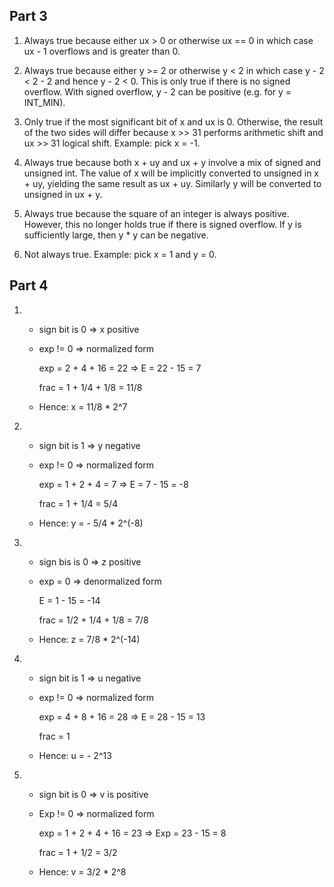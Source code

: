 ## Part 3

1. Always true because either ux > 0 or otherwise ux == 0 in which case
   ux - 1 overflows and is greater than 0.
   
2. Always true because either y >= 2 or otherwise y < 2 in which case
   y - 2 < 2 - 2 and hence y - 2 < 0. This is only true if there is no
   signed overflow. With signed overflow, y - 2 can be positive (e.g. for
   y = INT_MIN).
   
3. Only true if the most significant bit of x and ux is 0. Otherwise,
   the result of the two sides will differ because x >> 31 performs
   arithmetic shift and ux >> 31 logical shift. Example: pick x = -1.
   
4. Always true because both x + uy and ux + y involve a mix of signed
   and unsigned int. The value of x will be implicitly converted to
   unsigned in x + uy, yielding the same result as ux + uy. Similarly
   y will be converted to unsigned in ux + y.
   
5. Always true because the square of an integer is always
   positive. However, this no longer holds true if there is signed
   overflow. If y is sufficiently large, then y * y can be negative.
   
6. Not always true. Example: pick x = 1 and y = 0.


## Part 4

1. * sign bit is 0 => x positive
  
   * exp != 0 => normalized form
   
     exp = 2 + 4 + 16 = 22 => E = 22 - 15 = 7
     
     frac = 1 + 1/4 + 1/8 = 11/8
     
   * Hence: x = 11/8 * 2^7
   
2. * sign bit is 1 => y negative

   * exp != 0 => normalized form
   
     exp = 1 + 2 + 4 = 7 => E = 7 - 15 = -8
     
     frac = 1 + 1/4 = 5/4
     
   * Hence: y = - 5/4 * 2^(-8)
   
3. * sign bis is 0 => z positive

   * exp = 0 => denormalized form
   
     E = 1 - 15 = -14
     
     frac = 1/2 + 1/4 + 1/8 = 7/8
     
   * Hence: z = 7/8 * 2^(-14)
   
4. * sign bit is 1 => u negative

   * exp != 0 => normalized form
   
     exp = 4 + 8 + 16 = 28 => E = 28 - 15 = 13
     
     frac = 1
     
   * Hence: u = - 2^13
   
5. * sign bit is 0 => v is positive

   * Exp != 0 => normalized form
   
     exp = 1 + 2 + 4 + 16 = 23 => Exp = 23 - 15 = 8
     
     frac = 1 + 1/2 = 3/2
     
   * Hence: v = 3/2 * 2^8
   

     
     
     
     